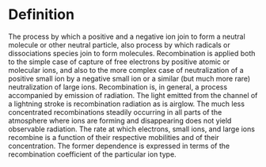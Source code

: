 # Definition

The process by which a positive and a negative ion join to form a
neutral molecule or other neutral particle, also process by which
radicals or dissociations species join to form molecules. Recombination
is applied both to the simple case of capture of free electrons by
positive atomic or molecular ions, and also to the more complex case of
neutralization of a positive small ion by a negative small ion or a
similar (but much more rare) neutralization of large ions. Recombination
is, in general, a process accompanied by emission of radiation. The
light emitted from the channel of a lightning stroke is recombination
radiation as is airglow. The much less concentrated recombinations
steadily occurring in all parts of the atmosphere where ions are forming
and disappearing does not yield observable radiation. The rate at which
electrons, small ions, and large ions recombine is a function of their
respective mobilities and of their concentration. The former dependence
is expressed in terms of the recombination coefficient of the particular
ion type.
